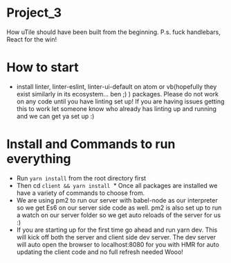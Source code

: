 # Project_3
How uTile should have been built from the beginning. P.s. fuck handlebars, React for the win!

# How to start
  * install linter, linter-eslint, linter-ui-default on atom or vb(hopefully they exist similarly in its ecosystem... ben ;) )     packages. Please do not work on any code until you have linting set up! If you are having issues getting this to work let someone know who already has linting up and running and we can get ya set up :)
# Install and Commands to run everything
  * Run `yarn install` from the root directory first
  * Then cd `client && yarn install`
  * Once all packages are installed we have a variety of commands to choose from.
  * We are using pm2 to run our server with babel-node as our interpreter so we get Es6 on our server side code as well. pm2 is also set up to run a watch on our server folder so we get auto reloads of the server for us :)
  * If you are starting up for the first time go ahead and run yarn dev. This will kick off both the server and client side dev server. The dev server will auto open the browser to localhost:8080 for you with HMR for auto updating the client code and no full refresh needed Wooo!
  
